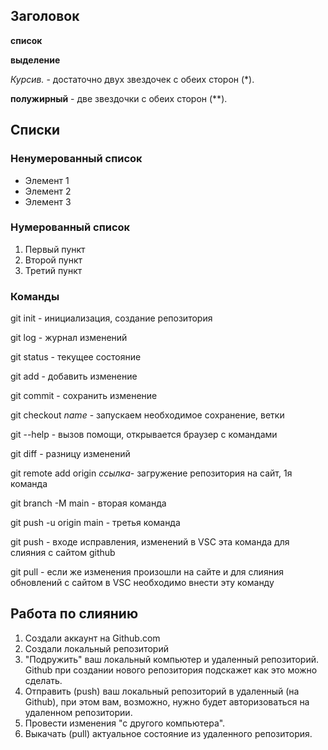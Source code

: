 ## Заголовок

**список**

__выделение__

*Курсив.* - достаточно двух звездочек с обеих сторон (*).

**полужирный** - две звездочки с обеих сторон (**).

## Списки

### Ненумерованный список

* Элемент 1
* Элемент 2
* Элемент 3

### Нумерованный список

1. Первый пункт
2. Второй пункт
3. Третий пункт

### Команды

git init - инициализация, создание репозитория

git log - журнал изменений

git status - текущее состояние

git add  - добавить изменение

git commit - сохранить изменение

git checkout _name_ - запускаем необходимое сохранение, ветки 

git --help - вызов помощи, открывается браузер с командами

git diff - разницу изменений

git remote add origin _ссылка_- загружение репозитория на сайт, 1я команда

git branch -M main - вторая команда

git push -u origin main - третья команда

git push - входе исправления, изменений в VSC эта команда для слияния с сайтом github

git pull - если же изменения произошли на сайте и для слияния обновлений с сайтом в VSC необходимо внести эту команду


## Работа по слиянию

1. Создали аккаунт на Github.com
2. Создали локальный репозиторий
3. "Подружить" ваш локальный компьютер и удаленный репозиторий. Github при создании нового репозитория подскажет как это можно сделать.
4. Отправить (push) ваш локальный репозиторий в удаленный (на Github), при этом вам, возможно, нужно будет авторизоваться на удаленном репозитории.
5. Провести изменения "с другого компьютера".
6. Выкачать (pull) актуальное состояние из удаленного репозитория.